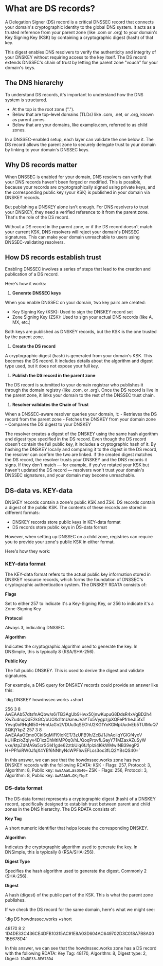 # What are DS records?

A Delegation Signer (DS) record is a critical DNSSEC record that connects your domain's cryptographic identity to the global DNS system. It acts as a trusted reference from your parent zone (like .com or .org) to your domain's Key Signing Key (KSK) by containing a cryptographic digest (hash) of that key.

This digest enables DNS resolvers to verify the authenticity and integrity of your DNSKEY without requiring access to the key itself. The DS record extends DNSSEC's chain of trust by letting the parent zone "vouch" for your domain's keys.

## The DNS hierarchy

To understand DS records, it's important to understand how the DNS system is structured.

- At the top is the root zone (".").
- Below that are top-level domains (TLDs) like .com, .net, or .org, known as parent zones.
- Below that are your domains, like example.com, referred to as child zones.

In a DNSSEC-enabled setup, each layer can validate the one below it. The DS record allows the parent zone to securely delegate trust to your domain by linking to your domain's DNSSEC keys.

## Why DS records matter

When DNSSEC is enabled for your domain, DNS resolvers can verify that your DNS records haven't been forged or modified. This is possible, because your records are cryptographically signed using private keys, and the corresponding public key (your KSK) is published in your domain via DNSKEY records.

But publishing a DNSKEY alone isn't enough. For DNS resolvers to trust your DNSKEY, they need a verified reference to it from the parent zone. That's the role of the DS record.

Without a DS record in the parent zone, or if the DS record doesn't match your current KSK, DNS resolvers will reject your domain's DNSSEC signatures. This can make your domain unreachable to users using DNSSEC-validating resolvers.

## How DS records establish trust

Enabling DNSSEC involves a series of steps that lead to the creation and publication of a DS record. 

Here's how it works:
1. **Generate DNSSEC keys**

When you enable DNSSEC on your domain, two key pairs are created:
- Key Signing Key (KSK): Used to sign the DNSKEY record set
- Zone Signing Key (ZSK): Used to sign your actual DNS records (like A, MX, etc.)
    
Both keys are published as DNSKEY records, but the KSK is the one trusted by the parent zone.

1. **Create the DS record**

A cryptographic digest (hash) is generated from your domain's KSK. This becomes the DS record. It includes details about the algorithm and digest type used, but it does not expose your full key.

1. **Publish the DS record in the parent zone**

The DS record is submitted to your domain registrar who publishes it through the domain registry (like .com, or .org).
Once the DS record is live in the parent zone, it links your domain to the rest of the DNSSEC trust chain.

1. **Resolver validates the Chain of Trust**

When a DNSSEC-aware resolver queries your domain, it:
    - Retrieves the DS record from the parent zone
    - Fetches the DNSKEY from your domain zone
    - Compares the DS digest to your DNSKEY

The resolver creates a digest of the DNSKEY using the same hash algorithm and digest type specified in the DS record. Even though the DS record doesn't contain the full public key, it includes a cryptographic hash of it. By hashing the DNSKEY locally and comparing it to the digest in the DS record, the resolver can confirm the two are linked.
If the created digest matches the DS record, the resolver trusts your DNSKEY and the DNS records it signs. If they don't match — for example, if you've rotated your KSK but haven't updated the DS record — resolvers won't trust your domain's DNSSEC signatures, and your domain may become unreachable.

## DS-data vs. KEY-data

DNSKEY records contain a zone's public KSK and ZSK. DS records contain a digest of the public KSK. The contents of these records are stored in different formats:
- DNSKEY records store public keys in KEY-data format
- DS records store public keys in DS-data format

However, when setting up DNSSEC on a child zone, registries can require you to provide your zone's public KSK in either format. 

Here's how they work:

### KEY-data format

The KEY-data format refers to the actual public key information stored in DNSKEY resource records, which forms the foundation of DNSSEC's cryptographic authentication system. 
The DNSKEY RDATA consists of:

**Flags**

Set to either 257 to indicate it's a Key-Signing Key, or 256 to indicate it's a Zone-Signing Key

**Protocol**

Always 3, indicating DNSSEC.

**Algorithm**

Indicates the cryptographic algorithm used to generate the key. In DNSimple, this is typically 8 (RSA/SHA-256).

**Public Key**

The full public DNSKEY. This is used to derive the digest and validate signatures.

For example, a DNS query for DNSKEY records could provide an answer like this:

`dig DNSKEY howdnssec.works +short

256 3 8 AwEAAb57dtsfnAQbw/s6/TB3AgUb9Hwx50jnwKupuG8DdsR4xVgBD2h4 XwZu4nqQdE2kGC/oUOXd1tnUsmeJVaYTo5VygpzjpXQFePfrheJl5fxT Yevq0oRHqNI50+HmUaGn2VDUu3qSEOhU2KGfYoKGMpUudvEb5TUIMuQ7 8QKjYkpZ
257 3 8 AwEAAaOEmo0CkiSqMlFl9loKET/3zUFB9h/ZcBJ1JhAoiiqYGlGf4yxV kUHRz/oZqIyv4D1xzDhMtIMP0q0/hL/QoqProvfLGayY71MZaxAZuSyW vxe/ktpZdMA9a5crSGl41gde62ztbUiq6fJfpIzi4l6kWMwINB39egP2 H+PFfoiRW0JfqX4YEf6NNhyNcWPFlsvEFLcs3oc3fLQ2YBsQS40=`

In this answer, we can see that the howdnssec.works zone has two DNSKEY records with the following RDATA:
KSK - Flags: 257, Protocol: 3, Algorithm: 8, Public key: `AwEAAaO…BsQS40=`
ZSK - Flags: 256, Protocol: 3, Algorithm: 8, Public key: `AwEAAb5…QKjYkpZ`

### DS-data format

The DS-data format represents a cryptographic digest (hash) of a DNSKEY record, specifically designed to establish trust between parent and child zones in the DNS hierarchy. The DS RDATA consists of:

**Key Tag**

A short numeric identifier that helps locate the corresponding DNSKEY.

**Algorithm**

Indicates the cryptographic algorithm used to generate the key. In DNSimple, this is typically 8 (RSA/SHA-256).

**Digest Type**

Specifies the hash algorithm used to generate the digest. Commonly 2 (SHA-256).

**Digest**

A hash (digest) of the public part of the KSK. This is what the parent zone publishes.

If we check the DS record for the same domain, here's what we might see:

`dig DS howdnssec.works +short

48170 8 2 1D4DE33C436CE4DFB10315AC91E8A03D604AC649702D3C018A7B8A00 1BE678D4`

In this answer, we can see that the howdnssec.works zone has a DS record with the following RDATA:
Key Tag: 48170, Algorithm: 8, Digest type: 2, Digest: `1D4DE33…BE678D4`
